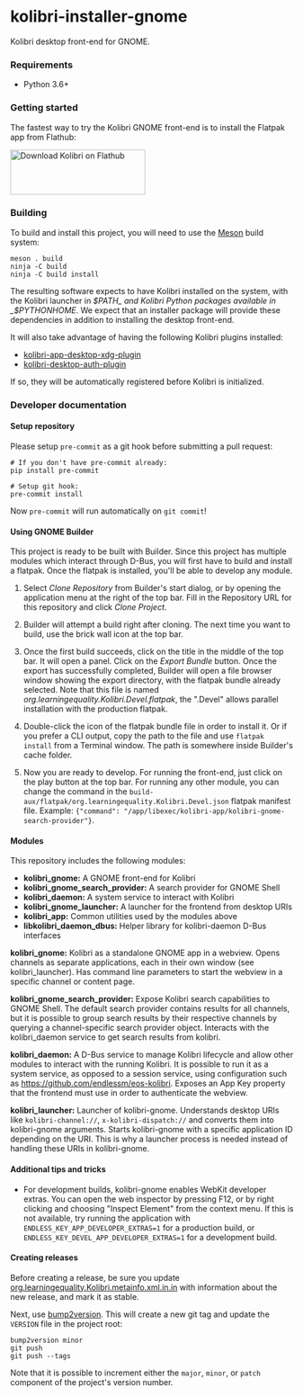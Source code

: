 # kolibri-installer-gnome

Kolibri desktop front-end for GNOME.

### Requirements

- Python 3.6+

### Getting started

The fastest way to try the Kolibri GNOME front-end is to install the
Flatpak app from Flathub:

<a href="https://flathub.org/apps/details/org.learningequality.Kolibri">
<img
    src="https://flathub.org/assets/badges/flathub-badge-i-en.png"
    alt="Download Kolibri on Flathub"
    width="240px"
    height="80px"
/>
</a>

### Building

To build and install this project, you will need to use the
[Meson](https://meson.build) build system:

    meson . build
    ninja -C build
    ninja -C build install

The resulting software expects to have Kolibri installed on the system, with
the Kolibri launcher in _$PATH_ and Kolibri Python packages available in
_$PYTHONHOME_. We expect that an installer package will provide these
dependencies in addition to installing the desktop front-end.

It will also take advantage of having the following Kolibri plugins installed:
- [kolibri-app-desktop-xdg-plugin](https://github.com/endlessm/kolibri-app-desktop-xdg-plugin)
- [kolibri-desktop-auth-plugin](https://github.com/endlessm/kolibri-desktop-auth-plugin)

If so, they will be automatically registered before Kolibri is
initialized.

### Developer documentation

#### Setup repository

Please setup `pre-commit` as a git hook before submitting a pull
request:

```
# If you don't have pre-commit already:
pip install pre-commit

# Setup git hook:
pre-commit install
```

Now `pre-commit` will run automatically on `git commit`!

#### Using GNOME Builder

This project is ready to be built with Builder. Since this project has
multiple modules which interact through D-Bus, you will first have to
build and install a flatpak. Once the flatpak is installed, you'll be
able to develop any module.

1. Select *Clone Repository* from Builder's start dialog, or by
   opening the application menu at the right of the top bar. Fill in
   the Repository URL for this repository and click *Clone Project*.

2. Builder will attempt a build right after cloning. The next time you
   want to build, use the brick wall icon at the top bar.

3. Once the first build succeeds, click on the title in the middle of
   the top bar. It will open a panel. Click on the *Export Bundle*
   button. Once the export has successfully completed, Builder will
   open a file browser window showing the export directory, with the
   flatpak bundle already selected. Note that this file is named
   *org.learningequality.Kolibri.Devel.flatpak*, the ".Devel" allows
   parallel installation with the production flatpak.

4. Double-click the icon of the flatpak bundle file in order to
   install it. Or if you prefer a CLI output, copy the path to the
   file and use `flatpak install` from a Terminal window. The path is
   somewhere inside Builder's cache folder.

5. Now you are ready to develop. For running the front-end, just click
   on the play button at the top bar. For running any other module,
   you can change the command in the
   `build-aux/flatpak/org.learningequality.Kolibri.Devel.json` flatpak
   manifest file. Example: `{"command":
   "/app/libexec/kolibri-app/kolibri-gnome-search-provider"}`.

#### Modules

This repository includes the following modules:
- **kolibri_gnome:** A GNOME front-end for Kolibri
- **kolibri_gnome_search_provider:** A search provider for GNOME Shell
- **kolibri_daemon:** A system service to interact with Kolibri
- **kolibri_gnome_launcher:** A launcher for the frontend from desktop
  URIs
- **kolibri_app:** Common utilities used by the modules above
- **libkolibri_daemon_dbus:** Helper library for kolibri-daemon D-Bus
  interfaces

**kolibri_gnome:** Kolibri as a standalone GNOME app in a
webview. Opens channels as separate applications, each in their own
window (see kolibri_launcher). Has command line parameters to start
the webview in a specific channel or content page.

**kolibri_gnome_search_provider:** Expose Kolibri search capabilities
to GNOME Shell. The default search provider contains results for all
channels, but it is possible to group search results by their
respective channels by querying a channel-specific search provider
object. Interacts with the kolibri_daemon service to get search
results from kolibri.

**kolibri_daemon:** A D-Bus service to manage Kolibri lifecycle and
allow other modules to interact with the running Kolibri. It is possible to
run it as a system service, as opposed to a session service, using
configuration such as <https://github.com/endlessm/eos-kolibri>.
Exposes an App Key property that the frontend must use in order to
authenticate the webview.

**kolibri_launcher:** Launcher of kolibri-gnome. Understands desktop
URIs like `kolibri-channel://`, `x-kolibri-dispatch://` and converts
them into kolibri-gnome arguments. Starts kolibri-gnome with a
specific application ID depending on the URI. This is why a launcher
process is needed instead of handling these URIs in kolibri-gnome.

#### Additional tips and tricks

- For development builds, kolibri-gnome enables WebKit developer extras. You can
  open the web inspector by pressing F12, or by right clicking and choosing
  "Inspect Element" from the context menu. If this is not available, try running
  the application with `ENDLESS_KEY_APP_DEVELOPER_EXTRAS=1` for a production
  build, or `ENDLESS_KEY_DEVEL_APP_DEVELOPER_EXTRAS=1` for a development build.


#### Creating releases

Before creating a release, be sure you update [org.learningequality.Kolibri.metainfo.xml.in.in](data/metainfo/org.learningequality.Kolibri.metainfo.xml.in.in)
with information about the new release, and mark it as stable.

Next, use [bump2version](<https://pypi.org/project/bump2version/>). This will
create a new git tag and update the `VERSION` file in the project root:

```
bump2version minor
git push
git push --tags
```

Note that it is possible to increment either the `major`, `minor`, or `patch`
component of the project's version number.
